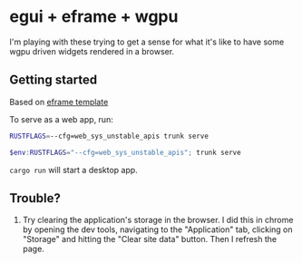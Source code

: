 # egui + eframe + wgpu

I'm playing with these trying to get a sense for what it's like to have some wgpu
driven widgets rendered in a browser.

## Getting started

Based on [eframe template](https://github.com/emilk/eframe_template/)

To serve as a web app, run:
```bash
RUSTFLAGS=--cfg=web_sys_unstable_apis trunk serve
```
```powershell
$env:RUSTFLAGS="--cfg=web_sys_unstable_apis"; trunk serve
```

`cargo run` will start a desktop app.

## Trouble?

1. Try clearing the application's storage in the browser. I did this in chrome by opening the dev tools, navigating to the "Application" tab, clicking on "Storage" and hitting the "Clear site data" button. Then I refresh the page. 
